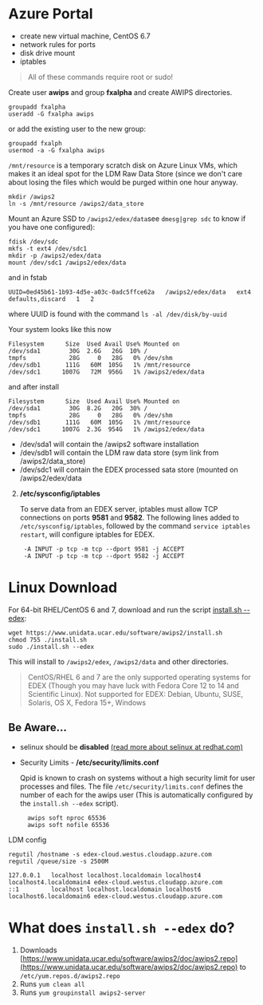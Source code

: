 
# Azure Portal

* create new virtual machine, CentOS 6.7
* network rules for ports
* disk drive mount
* iptables


> All of these commands require root or sudo!

Create user **awips** and group **fxalpha** and create AWIPS directories.

    groupadd fxalpha
    useradd -G fxalpha awips

or add the existing user to the new group:

    groupadd fxalph
    usermod -a -G fxalpha awips
    
`/mnt/resource` is a temporary scratch disk on Azure Linux VMs, which makes it an ideal spot for the LDM Raw Data Store (since we don't care about losing the files which would be purged within one hour anyway.

    mkdir /awips2
    ln -s /mnt/resource /awips2/data_store

Mount an Azure SSD to `/awips2/edex/data`see `dmesg|grep sdc` to know if you have one configured):

    fdisk /dev/sdc
    mkfs -t ext4 /dev/sdc1
    mkdir -p /awips2/edex/data
    mount /dev/sdc1 /awips2/edex/data
   
and in fstab

    UUID=0ed45b61-1b93-4d5e-a03c-0adc5ffce62a   /awips2/edex/data   ext4   defaults,discard   1   2

where UUID is found with the command `ls -al /dev/disk/by-uuid`

Your system looks like this now

    Filesystem      Size  Used Avail Use% Mounted on
    /dev/sda1        30G  2.6G   26G  10% /
    tmpfs            28G     0   28G   0% /dev/shm
    /dev/sdb1       111G   60M  105G   1% /mnt/resource
    /dev/sdc1      1007G   72M  956G   1% /awips2/edex/data
    
and after install

    Filesystem      Size  Used Avail Use% Mounted on
    /dev/sda1        30G  8.2G   20G  30% /
    tmpfs            28G     0   28G   0% /dev/shm
    /dev/sdb1       111G   60M  105G   1% /mnt/resource
    /dev/sdc1      1007G  2.3G  954G   1% /awips2/edex/data


* /dev/sda1 will contain the /awips2 software installation
* /dev/sdb1 will contain the LDM raw data store (sym link from /awips2/data_store)
* /dev/sdc1 will contain the EDEX processed sata store (mounted on /awips2/edex/data 

2. **/etc/sysconfig/iptables**

    To serve data from an EDEX server, iptables must allow TCP connections on ports **9581** and **9582**. The following lines added to `/etc/sysconfig/iptables`, followed by the command `service iptables restart`, will configure iptables for EDEX.
    
        -A INPUT -p tcp -m tcp --dport 9581 -j ACCEPT
        -A INPUT -p tcp -m tcp --dport 9582 -j ACCEPT

# Linux Download

For 64-bit RHEL/CentOS 6 and 7, download and run the script [install.sh --edex](https://www.unidata.ucar.edu/software/awips2/install.sh):

    wget https://www.unidata.ucar.edu/software/awips2/install.sh
    chmod 755 ./install.sh
    sudo ./install.sh --edex

This will install to `/awips2/edex`, `/awips2/data` and other directories.

> CentOS/RHEL 6 and 7 are the only supported operating systems for EDEX (Though you may have luck with Fedora Core 12 to 14 and Scientific Linux). Not supported for EDEX: Debian, Ubuntu, SUSE, Solaris, OS X, Fedora 15+, Windows

## Be Aware...

- selinux should be **disabled** [(read more about selinux at redhat.com)](https://access.redhat.com/documentation/en-US/Red_Hat_Enterprise_Linux/6/html/Security-Enhanced_Linux/sect-Security-Enhanced_Linux-Enabling_and_Disabling_SELinux-Disabling_SELinux.html)
    
- Security Limits - **/etc/security/limits.conf**
 
    Qpid is known to crash on systems without a high security limit for user processes and files. The file `/etc/security/limits.conf` defines the number of each for the awips user (This is automatically configured by the `install.sh --edex` script).
    
        awips soft nproc 65536
        awips soft nofile 65536
    
LDM config
    
    regutil /hostname -s edex-cloud.westus.cloudapp.azure.com
    regutil /queue/size -s 2500M
       
    127.0.0.1   localhost localhost.localdomain localhost4 localhost4.localdomain4 edex-cloud.westus.cloudapp.azure.com
    ::1         localhost localhost.localdomain localhost6 localhost6.localdomain6 edex-cloud.westus.cloudapp.azure.com


# What does `install.sh --edex` do?

1. Downloads [https://www.unidata.ucar.edu/software/awips2/doc/awips2.repo](https://www.unidata.ucar.edu/software/awips2/doc/awips2.repo) to `/etc/yum.repos.d/awips2.repo`
2. Runs `yum clean all`
3. Runs `yum groupinstall awips2-server`
